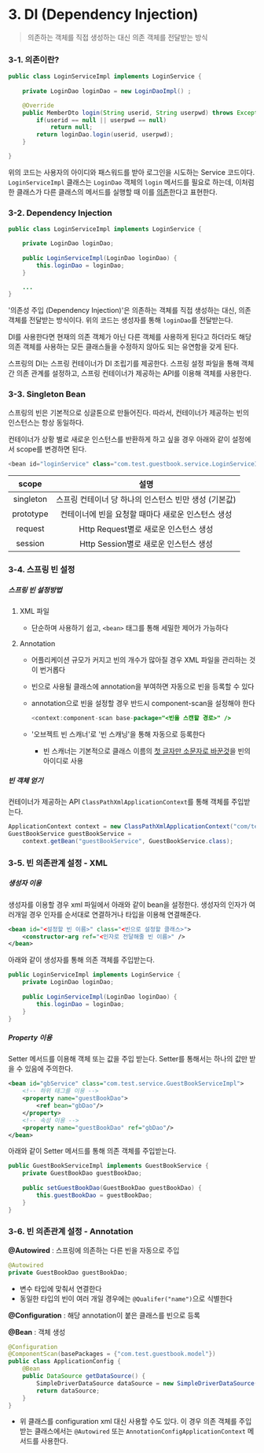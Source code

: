 # 3. DI (Dependency Injection)

> 의존하는 객체를 직접 생성하는 대신 의존 객체를 전달받는 방식



### 3-1. 의존이란?

```java
public class LoginServiceImpl implements LoginService {
    
	private LoginDao loginDao = new LoginDaoImpl() ;

	@Override
	public MemberDto login(String userid, String userpwd) throws Exception {
		if(userid == null || userpwd == null)
			return null;
		return loginDao.login(userid, userpwd);
	}

}
```

위의 코드는 사용자의 아이디와 패스워드를 받아 로그인을 시도하는 Service 코드이다. `LoginServiceImpl` 클래스는 `LoginDao` 객체의 `login` 메서드를 필요로 하는데, 이처럼 한 클래스가 다른 클래스의 메서드를 실행할 때 이를 <u>의존</u>한다고 표현한다.



### 3-2. Dependency Injection

```java
public class LoginServiceImpl implements LoginService {

	private LoginDao loginDao;
	
	public LoginServiceImpl(LoginDao loginDao) {
		this.loginDao = loginDao;
	}

    ...
}
```

'의존성 주입 (Dependency Injection)'은 의존하는 객체를 직접 생성하는 대신, 의존 객체를 전달받는 방식이다. 위의 코드는 생성자를 통해 `loginDao`를 전달받는다.

DI를 사용한다면 현재의 의존 객체가 아닌 다른 객체를 사용하게 된다고 하더라도 해당 의존 객체를 사용하는 모든 클래스들을 수정하지 않아도 되는 유연함을 갖게 된다.

스프링의 DI는 스프링 컨테이너가 DI 조립기를 제공한다. 스프링 설정 파일을 통해 객체 간 의존 관계를 설정하고, 스프링 컨테이너가 제공하는 API를 이용해 객체를 사용한다.



### 3-3. Singleton Bean

스프링의 빈은 기본적으로 싱글톤으로 만들어진다. 따라서, 컨테이너가 제공하는 빈의 인스턴스는 항상 동일하다.

컨테이너가 상황 별로 새로운 인스턴스를 반환하게 하고 싶을 경우 아래와 같이 설정에서 scope를 변경하면 된다.

```java
<bean id="loginService" class="com.test.guestbook.service.LoginServiceImpl" scope="prototype" />
```

|   scope   |                         설명                          |
| :-------: | :---------------------------------------------------: |
| singleton | 스프링 컨테이너 당 하나의 인스턴스 빈만 생성 (기본값) |
| prototype |  컨테이너에 빈을 요청할 때마다 새로운 인스턴스 생성   |
|  request  |         Http Request별로 새로운 인스턴스 생성         |
|  session  |         Http Session별로 새로운 인스턴스 생성         |



### 3-4. 스프링 빈 설정

##### 스프링 빈 설정방법

1. XML 파일
   - 단순하며 사용하기 쉽고, `<bean>` 태그를 통해 세밀한 제어가 가능하다

2. Annotation

   - 어플리케이션 규모가 커지고 빈의 개수가 많아질 경우 XML 파일을 관리하는 것이 번거롭다

   - 빈으로 사용될 클래스에 annotation을 부여하면 자동으로 빈을 등록할 수 있다

   - annotation으로 빈을 설정할 경우 반드시 component-scan을 설정해야 한다

     ```java
     <context:component-scan base-package="<빈을 스캔할 경로>" />
     ```

   - '오브젝트 빈 스캐너'로 '빈 스캐닝'을 통해 자동으로 등록한다

     - 빈 스캐너는 기본적으로 클래스 이름의 <u>첫 글자만 소문자로 바꾼것</u>을 빈의 아이디로 사용



##### 빈 객체 얻기

컨테이너가 제공하는 API `ClassPathXmlApplicationContext`를 통해 객체를 주입받는다.

```java
ApplicationContext context = new ClassPathXmlApplicationContext("com/test/guestbook/controller/applicationContext.xml");
GuestBookService guestBookService = 
    context.getBean("guestBookService", GuestBookService.class);
```







### 3-5. 빈 의존관계 설정 - XML

##### 생성자 이용

생성자를 이용할 경우 xml 파일에서 아래와 같이 bean을 설정한다. 생성자의 인자가 여러개일 경우 인자를 순서대로 연결하거나 타입을 이용해 연결해준다.

```xml
<bean id="<설정할 빈 이름>" class="<빈으로 설정할 클래스>">
	<constructor-arg ref="<인자로 전달해줄 빈 이름>" />
</bean>
```

아래와 같이 생성자를 통해 의존 객체를 주입받는다.

```java
public LoginServiceImpl implements LoginService {
    private LoginDao loginDao;
    
    public LoginServiceImpl(LoginDao loginDao) {
        this.loginDao = loginDao;
    }
}
```



##### Property 이용

Setter 메서드를 이용해 객체 또는 값을 주입 받는다. Setter를 통해서는 하나의 값만 받을 수 있음에 주의한다.

```xml
<bean id="gbService" class="com.test.service.GuestBookServiceImpl">
    <!-- 하위 태그를 이용 -->
    <property name="guestBookDao">
		<ref bean="gbDao"/>
	</property>
    <!-- 속성 이용 -->
	<property name="guestBookDao" ref="gbDao"/>
</bean>
```

아래와 같이 Setter 메서드를 통해 의존 객체를 주입받는다.

```java
public GuestBookServiceImpl implements GuestBookService {
    private GuestBookDao guestBookDao;
    
    public setGuestBookDao(GuestBookDao guestBookDao) {
        this.guestBookDao = guestBookDao;
    }
}
```



### 3-6. 빈 의존관계 설정 - Annotation

**@Autowired** : 스프링에 의존하는 다른 빈을 자동으로 주입

```java
@Autowired
private GuestBookDao guestBookDao;
```

- 변수 타입에 맞춰서 연결한다
- 동일한 타입의 빈이 여러 개일 경우에는 `@Qualifer("name")`으로 식별한다



**@Configuration** : 해당 annotation이 붙은 클래스를 빈으로 등록

**@Bean** : 객체 생성

```java
@Configuration
@ComponentScan(basePackages = {"com.test.guestbook.model"})
public class ApplicationConfig {
	@Bean
	public DataSource getDataSource() {
		SimpleDriverDataSource dataSource = new SimpleDriverDataSource();
		return dataSource;
	}
}
```

- 위 클래스를 configuration xml 대신 사용할 수도 있다. 이 경우 의존 객체를 주입 받는 클래스에서는 `@Autowired` 또는 `AnnotationConfigApplicationContext` 메서드를 사용한다.

